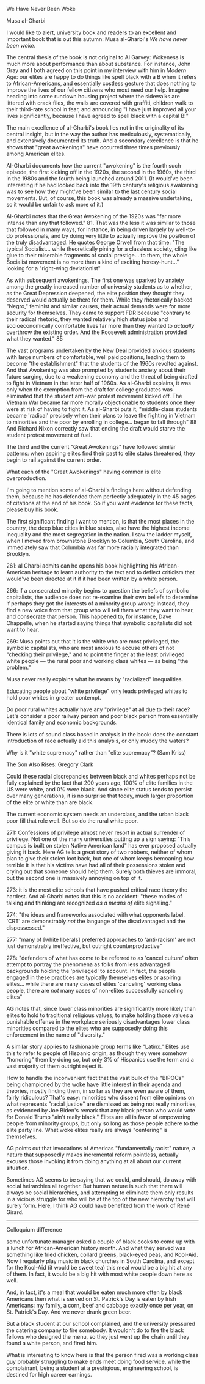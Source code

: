We Have Never Been Woke

Musa al-Gharbi


I would like to alert, university book and readers to an excellent and important book that is out this autumn: Musa al-Gharbi's *We have never been woke*.

The central thesis of the book is not original to Al Garvey: Wokeness is much more about performance than about
substance. For instance, John Gray and I both agreed on this point in my interview with him in *Modern Age*: our elites
are happy to do things like spell black with a B when it refers to African-Americans, and essentially costless gesture
that does nothing to improve the lives of our fellow citizens who most need our help. Imagine heading into some rundown
housing project where the sidewalks are littered with crack files, the walls are covered with graffiti, children walk to
their third-rate school in fear, and announcing "I have just improved all your lives significantly, because I have
agreed to spell black with a capital B!"

The main excellence of al-Gharbi's book lies not in the originality of its central insight, but in the way the author
has meticulously, systematically, and extensively documented its truth. And a secondary excellence is that he shows that
"great awokenings" have occurred three times previously among American elites.


Al-Gharbi documents how the current "awokening" is the fourth such episode, the first kicking off in the 1920s, the
second in the 1960s, the third in the 1980s and the fourth being launched around 2011. (It would've been interesting if
he had looked back into the 19th century's religious awakening was to see how they might've been similar to the last
century social movements. But, of course, this book was already a massive undertaking, so it would be unfair to ask more
of it.)

Al-Gharbi notes that the Great Awokening of the 1920s was "far more intense than any that followed." 81. That was the
less it was similar to those that followed in many ways, for instance, in being driven largely by well-to-do
professionals, and by doing very little to actually improve the position of the truly disadvantaged. He quotes George
Orwell from that time: "The typical Socialist... while theoretically pining for a classless society, cling like glue to
their miserable fragments of social prestige... to them, the whole Socialist movement is no more than a kind of exciting
heresy-hunt..." looking for a "right-wing deviationist"

As with subsequent awokenings, The first one was sparked by anxiety among the greatly increased number of university
students as to whether, as the Great Depression deepened, the elite position they thought they deserved would actually
be there for them. While they rhetorically backed "Negro," feminist and similar causes, their actual demands were for
more security for themselves. They came to support FDR because "contrary to their radical rhetoric, they wanted
relatively high status jobs and socioeconomically comfortable lives far more than they wanted to *actually* overthrow
the existing order. And the Roosevelt administration provided what they wanted." 85

The vast programs undertaken by the New Deal provided anxious students with large numbers of comfortable, well paid
positions, leading them to become "the establishment" that the students of the 1960s revolted against. And that
Awokening was also prompted by students anxiety about their future surging, due to a weakening economy and the threat of
being drafted to fight in Vietnam in the latter half of 1960s. As al-Gharbi explains, it was only when the exemption
from the draft for college graduates was eliminated that the student anti-war protest movement kicked off. The Vietnam
War became far more morally objectionable to students once they were at risk of having to fight it. As al-Gharbi puts
it, "middle-class students became 'radical' precisely when their plans to leave the fighting in Vietnam to minorities
and the poor by enrolling in college... began to fall through" 88
And Richard Nixon correctly saw that ending the draft would starve the student protest movement of fuel.

The third and the current "Great Awokenings" have followed similar patterns: when aspiring elites find their past to
elite status threatened, they begin to rail against the current order. 

What each of the "Great Awokenings" having common is elite overproduction. 





I'm going to mention some of al-Gharbi's findings here without defending them, because he has defended them perfectly
adequately in the 45 pages of citations at the end of his book. So if you want evidence for these facts, please buy his
book.

The first significant finding I want to mention, is that the most places in the country, the deep blue cities in blue
states, also have the highest income inequality and the most segregation in the nation. I saw the ladder myself, when I
moved from brownstone Brooklyn to Columbia, South Carolina, and immediately saw that Columbia was far more racially
integrated than Brooklyn.



261: al Gharbi admits can he opens his book highlighting his African-American heritage to learn authority to the text
and to deflect criticism that would've been directed at it if it had been written by a white person. 

266: if a consecrated minority begins to question the beliefs of symbolic capitalists, the audience does not re-examine
their own beliefs to determine if perhaps they got the interests of a minority group wrong: instead, they find a new
voice from that group who will tell them what they want to hear, and consecrate that person. This happened to, for
instance, Dave Chappelle, when he started saying things that symbolic capitalists did not want to hear.


269: Musa points out that it is the white who are most privileged, the symbolic capitalists, who are most anxious to
accuse others of not "checking their privilege," and to point the finger at the least privileged white people — the
rural poor and working class whites — as being "the problem."

Musa never really explains what he means by "racialized" inequalities. 

Educating people about "white privilege" only leads privileged whites to hold poor whites in greater contempt. 


Do poor rural whites actually have any "privilege" at all due to their race? Let's consider a poor railway person and
poor black person from essentially identical family and economic backgrounds. 

There is lots of sound class based in analysis in the book: does the constant introduction of race actually aid this
analysis, or only muddy the waters?


Why is it "white supremacy" rather than "elite supremacy"? (Sam Kriss)


The Son Also Rises: Gregory Clark


Could these racial discrepancies between black and whites perhaps not be fully explained by the fact that 200 years ago,
100% of elite families in the US were white, and 0% were black. And since elite status tends to persist over many
generations, it is no surprise that today, much larger proportion of the elite or white than are black.


The current economic system needs an underclass, and the urban black poor fill that role well. But so do the rural white
poor.


271: Confessions of privilege almost never resort in actual surrender of privilege.
Not one of the many universities putting up a sign saying: "This campus is built on stolen
Native American land" has ever proposed actually giving it back.
Here AG tells a great story of two robbers, neither of whom plan to give their stolen loot back, but one of whom keeps
bemoaning how terrible it is that his victims have had all of their possessions stolen and crying out that someone
should help them. Surely both thieves are immoral, but the second one is massively annoying on top of it.


273: it is the most elite schools that have pushed critical race theory the hardest. And al-Gharbi notes that this is no
accident: "these modes of talking and thinking are recognized *as a means of* elite signaling."


274: "the ideas and frameworks associated with what opponents label. 'CRT' are demonstrably *not* the language of the
disadvantaged and the dispossessed."

277: "many of [white liberals] preferred approaches to 'anti-racism' are not just demonstrably ineffective, but outright
counterproductive"


278: "defenders of what has come to be referred to as 'cancel culture' often attempt to portray the phenomena as folks
from less advantaged backgrounds holding the 'privileged' to account. In fact, the people engaged in these practices are
typically themselves elites or aspiring elites...  while there are many cases of elites 'canceling' working class people,
there are *not* many cases of non-elites successfully canceling elites"


AG notes that, since lower class minorities are significantly more likely than elites to hold to traditional religious
values, to make holding those values a punishable offense in the workplace seriously disadvantages lower class
minorities compared to the elites who are supposedly doing this enforcement in the name of "diversity."

A similar story applies to fashionable group terms like "Latinx." Elites use this to refer to people of Hispanic
origin, as though they were somehow "honoring" them by doing so, but only 3% of Hispanics use the term and a vast
majority of them outright reject it.

How to handle the inconvenient fact that the vast bulk of the "BIPOCs" being championed by the woke have little interest
in their agenda and theories, mostly finding them, in so far as they are even aware of them, fairly ridiculous?
That's easy: minorities who dissent from elite opinions on what represents "racial justice" are dismissed as being not really
minorities, as evidenced by Joe Biden's remark that any black person who would vote for Donald Trump "ain't really
black." Elites are all in favor of empowering people from minority groups, but only so long as those people adhere to
the elite party line. What woke elites really are always "centering" is themselves.


AG points out that invocations of Americas "fundamentally racist" nature, a nature that supposedly makes incremental
reform pointless, actually excuses those invoking it from doing anything at all about our current situation.




Sometimes AG seems to be saying that we could, and should, do away with social heirarchies all together.
But human nature is such that there will always be social hierarchies, and attempting to eliminate them only results in
a vicious struggle for who will be at the top of the new hierarchy that will surely form. Here, I think AG could have
benefited from the work of René Girard.





*****************************************************

Colloquium difference







some unfortunate manager asked a couple of black cooks to come up with a lunch for African-American history month. And
what they served was something like fried chicken, collard greens, black-eyed peas, and Kool-Aid. Now I regularly play
music in black churches in South Carolina, and except for the Kool-Aid (it would be sweet tea) this meal would be a big
hit at any of them. In fact, it would be a big hit with most white people down here as well.

And, in fact, it's a meal that would be eaten much more often by black Americans then what is served on St. Patrick's
Day is eaten by Irish Americans: my family, a corn, beef and cabbage exactly once per year, on St. Patrick's Day. And we
never drank green beer.

But a black student at our school complained, and the university pressured the catering company to fire somebody. It
wouldn't do to fire the black fellows who designed the menu, so they just went up the chain until they found a white
person, and fired him.

What is interesting to know here is that the person fired was a working class guy probably struggling to make ends meet
doing food service, while the complainant, being a student at a prestigious, engineering school, is destined for high
career earnings. 





